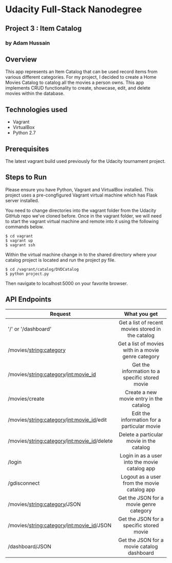 # Udacity Full-Stack Nanodegree
## Project 3 : Item Catalog
### by Adam Hussain
## Overview

This app represents an Item Catalog that can be used record items from various different categories. For my project, I decided to create a Home Movies Catalog to catalog all the movies a person owns. This app implements CRUD functionality to create, showcase, edit, and delete movies within the database.

## Technologies used
- Vagrant
- VirtualBox
- Python 2.7

## Prerequisites
The latest vagrant build used previously for the Udacity tournament project.

## Steps to Run

Please ensure you have Python, Vagrant and VirtualBox installed. This project uses a pre-congfigured Vagrant virtual machine which has Flask server installed.

You need to change directories into the vagrant folder from the Udacity GitHub repo we've cloned before. Once in the vagrant folder, we will need to start the vagrant virtual machine and remote into it using the following commands below.

```
$ cd vagrant
$ vagrant up
$ vagrant ssh
```

Within the virtual machine change in to the shared directory where your catalog project is located and run the project py file.

```
$ cd /vagrant/catalog/DVDCatalog
$ python project.py
```

Then navigate to localhost:5000 on your favorite browser.

## API Endpoints
| Request | What you get | 
| ------------- |:-------------:|
| '/' or '/dashboard' | Get a list of recent movies stored in the catalog |
| /movies/<string:category> | Get a list of movies with in a movie genre category |
| /movies/<string:category>/<int:movie_id> | Get the information to a specific stored movie |
| /movies/create | Create a new movie entry in the catalog |
| /movies/<string:category>/<int:movie_id>/edit | Edit the information for a particular movie |
| /movies/<string:category>/<int:movie_id>/delete | Delete a particular movie in the catalog |
| /login | Login in as a user into the movie catalog app |
| /gdisconnect | Logout as a user from the movie catalog app |
| /movies/<string:category>/JSON | Get the JSON for a movie genre category |
| /movies/<string:category>/<int:movie_id>/JSON | Get the JSON for a specific stored movie |
| /dashboard/JSON | Get the JSON for a movie catalog dashboard |